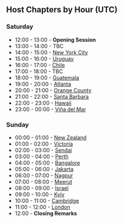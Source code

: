 ## Host Chapters by Hour (UTC)
### Saturday
* 12:00 - 13:00 - **Opening Session**
* 13:00 - 14:00 - TBC
* 14:00 - 15:00 - [New York City](https://wiki.owasp.org/index.php/New_York_City) 
* 15:00 - 16:00 - [Uruguay](/www-chapter-uruguay/)
* 16:00 - 17:00 - [Chile](/www-chapter-chile/)
* 17:00 - 18:00 - TBC
* 18:00 - 19:00 - [Guatemala](/www-chapter-guatemala/)
* 19:00 - 20:00 - [Atlanta](/www-chapter-atlanta/)
* 20:00 - 21:00 - [Orange County](/www-chapter-orange-county/)
* 21:00 - 22:00 - [Santa Barbara](/www-chapter-santa-barbara/)
* 22:00 - 23:00 - [Hawaii](https://wiki.owasp.org/index.php/Hawaii)
* 23:00 - 00:00 - [Viña del Mar](/www-chapter-vina-del-mar/)

### Sunday
* 00:00 - 01:00 - [New Zealand](/www-chapter-new-zealand/)
* 01:00 - 02:00 - [Victoria](/www-chapter-victoria/)
* 02:00 - 03:00 - [Sendai](https://wiki.owasp.org/index.php/Sendai)
* 03:00 - 04:00 - [Perth](https://wiki.owasp.org/index.php/Perth_Australia)
* 04:00 - 05:00 - [Bangalore](/www-chapter-bangalore/)
* 05:00 - 06:00 - [Jakarta](/www-chapter-jakarta/)
* 06:00 - 07:00 - [Nagpur](/www-chapter-nagpur/)
* 07:00 - 08:00 - [Meerut](/www-chapter-meerut/)
* 08:00 - 09:00 - [Israel](/www-chapter-israel/)
* 09:00 - 10:00 - [Kyiv](https://wiki.owasp.org/index.php/Kyiv)
* 10:00 - 11:00 - [Cambridge](/www-chapter-cambridge/)
* 11:00 - 12:00 - [London](/www-chapter-london/)
* 12:00 - **Closing Remarks**